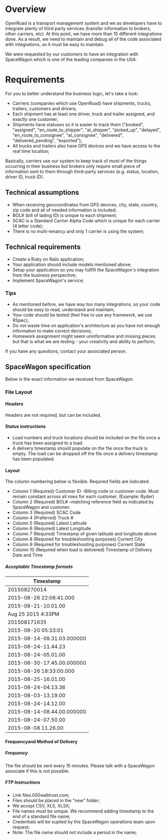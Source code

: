 # Overview

OpenRoad is a transport management system and we as developers have to integrate plenty of third party services (transfer information to brokers, other carriers, etc).  At this point, we have more than 15 different integrations done. As a result, we need to maintain and debug all of the code associated with integrations, so it must be easy to maintain.

We were requested by our customers to have an integration with SpaceWagon which is one of the leading companies in the USA.

# Requirements

For you to better understand the business logic, let's take a look:

* Carriers (companies which use OpenRoad) have shipments, trucks, trailers,
  customers and drivers;
* Each shipment has at least one driver, truck and trailer assigned, and exactly one
  customer;
* Shipments have statuses so it is easier to track them ("booked", "assigned", "en_route_to_shipper", "at_shipper", "picked_up", "delayed", "en_route_to_consignee", "at_consignee", "delivered", "delivered_pending", "exported");
* All trucks and trailers also have GPS devices and we have access to the real time location;

Basically, carriers use our system to keep track of most of the things occurring in their business but brokers only require small piece of information sent to them through third-party services (e.g. status, location, driver ID, truck ID).

## Technical assumptions

* When receiving geocoordinates from GPS devices, city, state, country, zip code and all of needed information is included;
* BOL# (bill of lading ID) is unique to each shipment;
* SCAC is a Standard Carrier Alpha Code which is unique for each carrier (4 letter code);
* There is no multi-tenancy and only 1 carrier is using the system;

## Technical requirements
* Create a Ruby on Rails application;
* Your application should include models mentioned above;
* Setup your application so you may fullfill the SpaceWagon's integration from the business perspective;
* Implement SpaceWagon's service;

### Tips
* As mentioned before, we have way too many integrations, so your code should be
  easy to read, understand and maintain;
* Your code should be tested (feel free to use any framework, we use RSpec);
* Do not waste time on application's architecture as you have not enough
  information to make correct decisions;
* Homework assignment might seem uninformative and missing pieces but that is
  what we are testing - your creativity and ability to perform;

If you have any questions, contact your associated person.

## SpaceWagon specification

Below is the exact information we received from SpaceWagon.

### File Layout

#### Headers
Headers are not required, but can be included.

#### Status instructions

* Load numbers and truck locations should be included on the file once a truck has been assigned to a load.
* A delivery timestamp should populate on the file once the truck is empty. The load can be dropped off the file once a delivery timestamp has been populated.

#### Layout
The column numbering below is flexible. Required fields are indicated.
* Column 1 (Required)
  Customer ID -Billing code or customer code. Must remain constant across all rows for each customer. (Example: Ryder)
* Column 2 (Required)
  BOL# -matching reference field as indicated by SpaceWagon and customer.
* Column 3 (Required)
  SCAC Code
* Column 4 (Preferred)
  Truck #
* Column 5 (Required)
  Latest Latitude
* Column 6 (Required)
  Latest Longitude
* Column 7 (Required)
  Timestamp of given latitude and longitude above
* Column 8 (Required for troubleshooting purposes)
  Current City
* Column 9 (Required for troubleshooting purposes)
  Current State
* Column 10 (Required when load is delivered)
  Timestamp of Delivery Date and Time

##### Acceptable Timestamp formats

|Timestamp    |
|---          |
|201508270014 |
|2015-08-26 22:06:41.000|
|2015-08-21-10.01.00|
|Aug 25 2015 4:33PM|
|201508171635|
|2015-08-20 05:33:01|
|2015-08-14-09.31.03.000000|
|2015-08-24-11.44.23|
|2015-08-24-05.01.00|
|2015-06-30-17.45.00.000000|
|2015-08-26 18:33:00.000|
|2015-08-25-16.01.00|
|2015-08-24-04.13.36|
|2015-08-03-13.19.00|
|2015-08-24-14.12.00|
|2015-08-14-08.44.00.000000|
|2015-08-24-07.50.00|
|2015-08-08 11.26.00|

#### Frequencyand Method of Delivery

##### Frequency
The file should be sent every 15 minutes. Please talk with a SpaceWagon associate if this is not possible.

##### FTP Instructions
* Link files.000webhost.com;
* Files should be placed in the "new" folder;
* We accept CSV, XLS, XLSX;
* File names must be unique. We recommend adding timestamp to the end of a standard file name;
* Credentials will be suplied by the SpaceWagon operations team upon request;
* Note: The file name should not include a period in the name;
